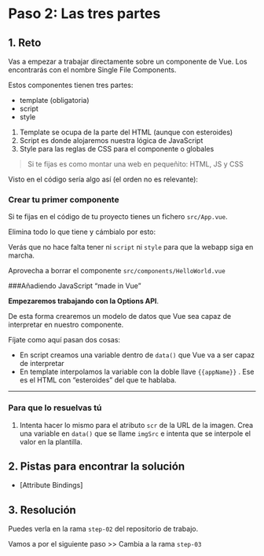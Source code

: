 # Paso 2: Las tres partes

## 1. Reto

Vas a empezar a trabajar directamente sobre un componente de Vue. Los encontrarás con el nombre Single File Components.

Estos componentes tienen tres partes:
- template (obligatoria)
- script
- style

1. Template se ocupa de la parte del HTML (aunque con esteroides)
2. Script es donde alojaremos nuestra lógica de JavaScript
3. Style para las reglas de CSS para el componente o globales

> Si te fijas es como montar una web en pequeñito: HTML, JS y CSS

Visto en el código sería algo así (el orden no es relevante):

<template>
  
</template>

<script>

</script>

<style>

</style>

### Crear tu primer componente

Si te fijas en el código de tu proyecto tienes un fichero `src/App.vue`. 

Elimina todo lo que tiene y cámbialo por esto:

<template>
 <h1>Vue Cool Filters</h1>
 <img src="https://source.unsplash.com/200x200/?cocktail,party&v=1" />
</template>

Verás que no hace falta tener ni `script` ni `style` para que la webapp siga en marcha. 

Aprovecha a borrar el componente `src/components/HelloWorld.vue`

###Añadiendo JavaScript “made in Vue”

**Empezaremos trabajando con la Options API**. 

De esta forma crearemos un modelo de datos que Vue sea capaz de interpretar en nuestro componente.

<template>
 <h1>{{appName}}</h1>
 <img src="https://source.unsplash.com/200x200/?cocktail,party&v=1" />
</template>

<script>
export default {
  data() {
    return {
      appName: 'Vue Cool Filters'
    }
  }
} 
</script>

Fíjate como aquí pasan dos cosas:
- En script creamos una variable dentro de `data()` que Vue va a ser capaz de interpretar
- En template interpolamos la variable con la doble llave `{{appName}}` . Ese es el HTML con “esteroides” del que te hablaba.

----

### Para que lo resuelvas tú

1. Intenta hacer lo mismo para el atributo `scr` de la URL de la imagen. Crea una variable en `data()` que se llame `imgSrc` e intenta que se interpole el valor en la plantilla.

## 2. Pistas para encontrar la solución

- [Attribute Bindings]


## 3. Resolución

Puedes verla en la rama `step-02` del repositorio de trabajo.


Vamos a por el siguiente paso >> Cambia a la rama `step-03`